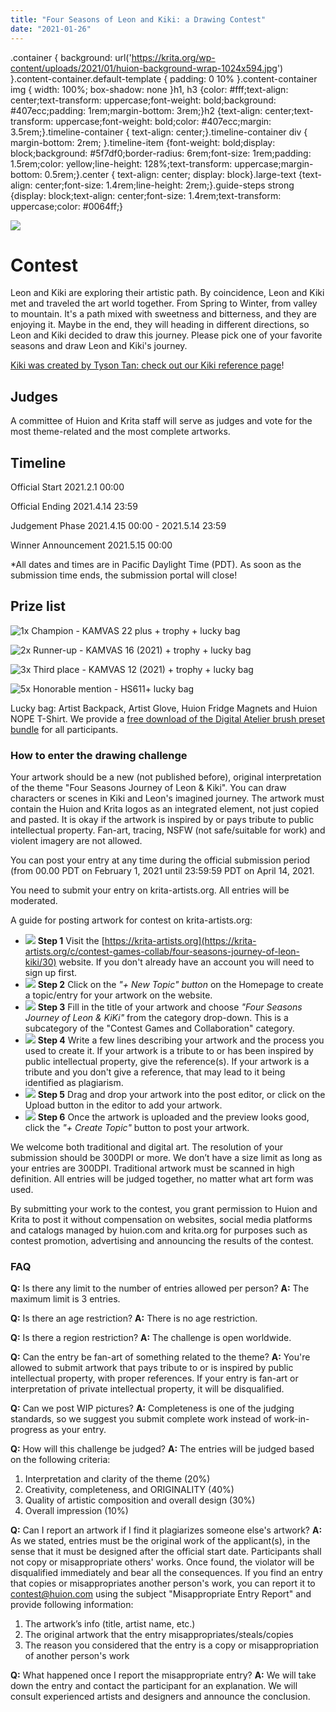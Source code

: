 ```yaml
---
title: "Four Seasons of Leon and Kiki: a Drawing Contest"
date: "2021-01-26"
---
```


.container { background: url('https://krita.org/wp-content/uploads/2021/01/huion-background-wrap-1024x594.jpg') }.content-container.default-template { padding: 0 10% }.content-container img { width: 100%; box-shadow: none }h1, h3 {color: #fff;text-align: center;text-transform: uppercase;font-weight: bold;background: #407ecc;padding: 1rem;margin-bottom: 3rem;}h2 {text-align: center;text-transform: uppercase;font-weight: bold;color: #407ecc;margin: 3.5rem;}.timeline-container { text-align: center;}.timeline-container div { margin-bottom: 2rem; }.timeline-item {font-weight: bold;display: block;background: #5f7df0;border-radius: 6rem;font-size: 1rem;padding: 1.5rem;color: yellow;line-height: 128%;text-transform: uppercase;margin-bottom: 0.5rem;}.center { text-align: center; display: block}.large-text {text-align: center;font-size: 1.4rem;line-height: 2rem;}.guide-steps strong {display: block;text-align: center;font-size: 1.4rem;text-transform: uppercase;color: #0064ff;}

![](../images/hero-image-1024x491.jpg)

# Contest

Leon and Kiki are exploring their artistic path. By coincidence, Leon and Kiki met and traveled the art world together. From Spring to Winter, from valley to mountain. It's a path mixed with sweetness and bitterness, and they are enjoying it. Maybe in the end, they will heading in different directions, so Leon and Kiki decided to draw this journey. Please pick one of your favorite seasons and draw Leon and Kiki's journey.

[Kiki was created by Tyson Tan: check out our Kiki reference page](https://krita.org/en/about/kiki/)!

## Judges

A committee of Huion and Krita staff will serve as judges and vote for the most theme-related and the most complete artworks.

## Timeline

Official Start 2021.2.1 00:00

Official Ending 2021.4.14 23:59

Judgement Phase 2021.4.15 00:00 - 2021.5.14 23:59

Winner Announcement 2021.5.15 00:00

\*All dates and times are in Pacific Daylight Time (PDT). As soon as the submission time ends, the submission portal will close!

## Prize list

![1x Champion - KAMVAS 22 plus + trophy + lucky bag](../images/Champion-1024x256.png)

![2x Runner-up - KAMVAS 16 (2021) + trophy + lucky bag](../images/Runner-up.png)

![3x Third place - KAMVAS 12 (2021) + trophy + lucky bag](../images/Third-place.png)

![5x Honorable mention - HS611+ lucky bag](../images/Honorable-mention.png)

Lucky bag: Artist Backpack, Artist Glove, Huion Fridge Magnets and Huion NOPE T-Shirt. We provide a [free download of the Digital Atelier brush preset bundle](https://files.kde.org/krita/extras/Digital_Atelier.bundle) for all participants.

### How to enter the drawing challenge

Your artwork should be a new (not published before), original interpretation of the theme "Four Seasons Journey of Leon & Kiki". You can draw characters or scenes in Kiki and Leon's imagined journey. The artwork must contain the Huion and Krita logos as an integrated element, not just copied and pasted. It is okay if the artwork is inspired by or pays tribute to public intellectual property. Fan-art, tracing, NSFW (not safe/suitable for work) and violent imagery are not allowed.

You can post your entry at any time during the official submission period (from 00.00 PDT on February 1, 2021 until 23:59:59 PDT on April 14, 2021.

You need to submit your entry on krita-artists.org. All entries will be moderated.

A guide for posting artwork for contest on krita-artists.org:

- ![](../images/image-1.png) **Step 1** Visit the [https://krita-artists.org](https://krita-artists.org/c/contest-games-collab/four-seasons-journey-of-leon-kiki/30) website. If you don't already have an account you will need to sign up first.
- ![](../images/image-2.png) **Step 2** Click on the _"+ New Topic" button_ on the Homepage to create a topic/entry for your artwork on the website.
- ![](../images/image-3.png) **Step 3** Fill in the title of your artwork and choose _"Four Seasons Journey of Leon & KiKi"_ from the category drop-down. This is a subcategory of the "Contest Games and Collaboration" category.
- ![](../images/image-4.png) **Step 4** Write a few lines describing your artwork and the process you used to create it. If your artwork is a tribute to or has been inspired by public intellectual property, give the reference(s). If your artwork is a tribute and you don't give a reference, that may lead to it being identified as plagiarism.
- ![](../images/image-5.png) **Step 5** Drag and drop your artwork into the post editor, or click on the Upload button in the editor to add your artwork.
- ![](../images/image-6.png) **Step 6** Once the artwork is uploaded and the preview looks good, click the _"+ Create Topic"_ button to post your artwork.

We welcome both traditional and digital art. The resolution of your submission should be 300DPI or more. We don’t have a size limit as long as your entries are 300DPI. Traditional artwork must be scanned in high definition. All entries will be judged together, no matter what art form was used.

By submitting your work to the contest, you grant permission to Huion and Krita to post it without compensation on websites, social media platforms and catalogs managed by huion.com and krita.org for purposes such as contest promotion, advertising and announcing the results of the contest.

### FAQ

**Q:** Is there any limit to the number of entries allowed per person? **A:** The maximum limit is 3 entries.

**Q:** Is there an age restriction? **A:** There is no age restriction.

**Q:** Is there a region restriction? **A:** The challenge is open worldwide.

**Q:** Can the entry be fan-art of something related to the theme? **A:** You're allowed to submit artwork that pays tribute to or is inspired by public intellectual property, with proper references. If your entry is fan-art or interpretation of private intellectual property, it will be disqualified.

**Q:** Can we post WIP pictures? **A:** Completeness is one of the judging standards, so we suggest you submit complete work instead of work-in-progress as your entry.

**Q:** How will this challenge be judged? **A:** The entries will be judged based on the following criteria:

1. Interpretation and clarity of the theme (20%)
2. Creativity, completeness, and ORIGINALITY (40%)
3. Quality of artistic composition and overall design (30%)
4. Overall impression (10%)

**Q:** Can I report an artwork if I find it plagiarizes someone else's artwork? **A:** As we stated, entries must be the original work of the applicant(s), in the sense that it must be designed after the official start date. Participants shall not copy or misappropriate others' works. Once found, the violator will be disqualified immediately and bear all the consequences. If you find an entry that copies or misappropriates another person's work, you can report it to contest@huion.com using the subject "Misappropriate Entry Report" and provide following information:

1. The artwork’s info (title, artist name, etc.)
2. The original artwork that the entry misappropriates/steals/copies
3. The reason you considered that the entry is a copy or misappropriation of another person's work

**Q:** What happened once I report the misappropriate entry? **A:** We will take down the entry and contact the participant for an explanation. We will consult experienced artists and designers and announce the conclusion.

